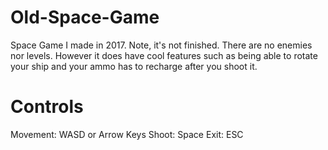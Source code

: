 # Old-Space-Game
Space Game I made in 2017. Note, it's not finished. There are no enemies nor levels. However it does have cool features such as being able to rotate your ship and your ammo has to recharge after you shoot it.

# Controls
Movement: WASD or Arrow Keys
Shoot: Space
Exit: ESC

